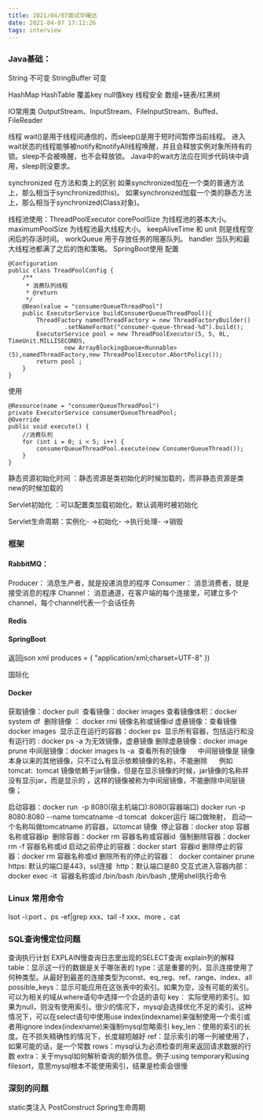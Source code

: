 ```yaml
---
title: 2021/04/07面试华曦达
date: 2021-04-07 17:12:26
tags: interview
---
```

### Java基础：
String 不可变 StringBuffer 可变

HashMap HashTable 覆盖key null值key  线程安全 数组+链表/红黑树

IO常用类
OutputStream、InputStream、FileInputStream、Buffed、FileReader

线程
wait()是用于线程间通信的，而sleep()是用于短时间暂停当前线程。
进入wait状态的线程能够被notify和notifyAll线程唤醒，并且会释放实例对象所持有的锁。sleep不会被唤醒，也不会释放锁。
Java中的wait方法应在同步代码块中调用，sleep则没要求。

synchronized 在方法和类上的区别
如果synchronized加在一个类的普通方法上，那么相当于synchronized(this)。
如果synchronized加载一个类的静态方法上，那么相当于synchronized(Class对象)。

线程池使用：ThreadPoolExecutor
corePoolSize 为线程池的基本大小。
maximumPoolSize 为线程池最大线程大小。
keepAliveTime 和 unit 则是线程空闲后的存活时间。
workQueue 用于存放任务的阻塞队列。
handler 当队列和最大线程池都满了之后的饱和策略。
SpringBoot使用
配置
```
@Configuration
public class TreadPoolConfig {
    /**
     * 消费队列线程
     * @return
     */
    @Bean(value = "consumerQueueThreadPool")
    public ExecutorService buildConsumerQueueThreadPool(){
        ThreadFactory namedThreadFactory = new ThreadFactoryBuilder()
                .setNameFormat("consumer-queue-thread-%d").build();
        ExecutorService pool = new ThreadPoolExecutor(5, 5, 0L, TimeUnit.MILLISECONDS,
                new ArrayBlockingQueue<Runnable>(5),namedThreadFactory,new ThreadPoolExecutor.AbortPolicy());
        return pool ;
    }
}
```
使用
```
@Resource(name = "consumerQueueThreadPool")
private ExecutorService consumerQueueThreadPool;
@Override
public void execute() {
    //消费队列
    for (int i = 0; i < 5; i++) {
        consumerQueueThreadPool.execute(new ConsumerQueueThread());
    }
}
```

静态资源初始化时间 ：静态资源是类初始化的时候加载的，而非静态资源是类new的时候加载的

Servlet初始化 ：可以配置类加载初始化，默认调用时被初始化

Servlet生命周期：实例化- ->初始化- ->执行处理- ->销毁

### 框架
#### RabbitMQ：
Producer： 消息生产者，就是投递消息的程序
Consumer： 消息消费者，就是接受消息的程序
Channel： 消息通道，在客户端的每个连接里，可建立多个channel，每个channel代表一个会话任务

#### Redis


#### SpringBoot


返回json xml produces = { "application/xml;charset=UTF-8" })

国际化


#### Docker
获取镜像：docker pull 
查看镜像：docker images
查看镜像体积：docker system df 
删除镜像 ： docker rmi 镜像名称或镜像id
虚悬镜像：查看镜像 docker images 
显示正在运行的容器：docker ps 
显示所有容器，包括运行和没有运行的 : docker ps -a
<none> 为无效镜像，虚悬镜像
删除虚悬镜像：docker image prune
中间层镜像：docker images ls -a  查看所有的镜像
     中间层镜像是 镜像本身以来的其他镜像，只不过么有显示依赖镜像的名称，不能删除
     例如tomcat:  tomcat 镜像依赖于jar镜像，但是在显示镜像的时候，jar镜像的名称并没有显示jar，而是显示的<none> ，这样的镜像被称为中间层镜像，不能删除中间层镜像；

启动容器：docker run  -p 8080(宿主机端口):8080(容器端口)
docker run -p 8080:8080 --name tomcatname -d tomcat
 dokcer运行 端口做映射， 启动一个名称叫做tomcatname 的容器，以tomcat 镜像
 停止容器：docker stop 容器名称或容器ip
 删除容器：docker rm 容器名称或容器id
 强制删除容器：docker rm -f 容器名称或id
启动之前停止的容器：docker start  容器id
删除停止的容器：docker rm 容器名称或id
删除所有的停止的容器：  docker container prune
https: 默认的端口是443，ssl连接 
http：默认端口是80
交互式进入容器内部：
docker exec -it  容器名称或id /bin/bash
/bin/bash ,使用shell执行命令

### Linux 常用命令
lsot -i:port 、ps -ef|grep xxx、tail -f xxx、more 、cat


### SQL查询慢定位问题
查询执行计划 EXPLAIN慢查询日志里出现的SELECT查询
explain列的解释
table：显示这一行的数据是关于哪张表的
type：这是重要的列，显示连接使用了何种类型。从最好到最差的连接类型为const、eq_reg、ref、range、index、all
possible_keys：显示可能应用在这张表中的索引。如果为空，没有可能的索引。可以为相关的域从where语句中选择一个合适的语句
key： 实际使用的索引。如果为null，则没有使用索引。很少的情况下，mysql会选择优化不足的索引。这种情况下，可以在select语句中使用use index(indexname)来强制使用一个索引或者用ignore index(indexname)来强制mysql忽略索引
key_len：使用的索引的长度。在不损失精确性的情况下，长度越短越好
ref：显示索引的哪一列被使用了，如果可能的话，是一个常数
rows：mysql认为必须检查的用来返回请求数据的行数
extra：关于mysql如何解析查询的额外信息。例子:using temporary和using filesort，意思mysql根本不能使用索引，结果是检索会很慢

### 深刻的问题
static类注入 PostConstruct Spring生命周期
